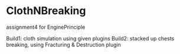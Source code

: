 # ClothNBreaking

assignment4 for EnginePrinciple

Build1: cloth simulation using given plugins
Build2: stacked up chests breaking, using Fracturing & Destruction plugin
